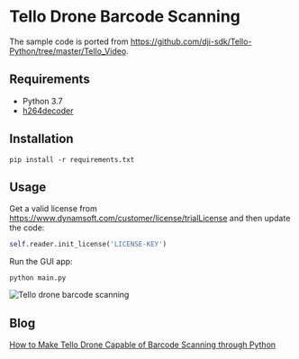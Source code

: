 # Tello Drone Barcode Scanning
The sample code is ported from https://github.com/dji-sdk/Tello-Python/tree/master/Tello_Video. 

## Requirements
- Python 3.7
- [h264decoder](https://github.com/DaWelter/h264decoder)

## Installation

```
pip install -r requirements.txt
```

## Usage

Get a valid license from https://www.dynamsoft.com/customer/license/trialLicense and then update the code:

```py
self.reader.init_license('LICENSE-KEY') 
```

Run the GUI app:

```
python main.py
```

![Tello drone barcode scanning](https://www.dynamsoft.com/codepool/wp-content/uploads/2020/11/tello-drone-barcode.png)

## Blog
[How to Make Tello Drone Capable of Barcode Scanning through Python](https://www.dynamsoft.com/codepool/dji-tello-drone-barcode-scanning-py.html)
